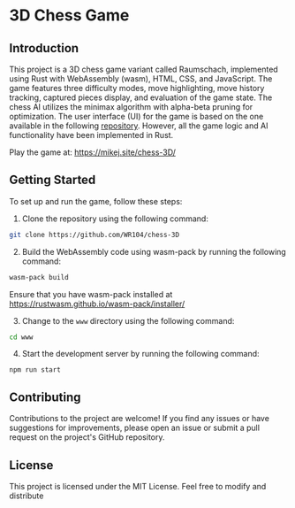 # 3D Chess Game

## Introduction

This project is a 3D chess game variant called Raumschach, implemented using Rust with WebAssembly (wasm), HTML, CSS, and JavaScript. The game features three difficulty modes, move highlighting, move history tracking, captured pieces display, and evaluation of the game state. The chess AI utilizes the minimax algorithm with alpha-beta pruning for optimization. The user interface (UI) for the game is based on the one available in the following [repository](https://github.com/edweenie123/3D-Chess). However, all the game logic and AI functionality have been implemented in Rust.

Play the game at: https://mikej.site/chess-3D/

## Getting Started

To set up and run the game, follow these steps:

1. Clone the repository using the following command:
``` bash
git clone https://github.com/WR104/chess-3D
```

2. Build the WebAssembly code using wasm-pack by running the following command:
``` bash
wasm-pack build
```

Ensure that you have wasm-pack installed at
https://rustwasm.github.io/wasm-pack/installer/

3. Change to the `www` directory using the following command:
``` bash
cd www
```

4. Start the development server by running the following command:
```
npm run start
```

## Contributing

Contributions to the project are welcome! If you find any issues or have suggestions for improvements, please open an issue or submit a pull request on the project's GitHub repository.

## License

This project is licensed under the MIT License. Feel free to modify and distribute
